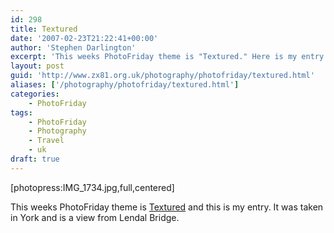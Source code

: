 ```yaml
---
id: 298
title: Textured
date: '2007-02-23T21:22:41+00:00'
author: 'Stephen Darlington'
excerpt: 'This weeks PhotoFriday theme is "Textured." Here is my entry.'
layout: post
guid: 'http://www.zx81.org.uk/photography/photofriday/textured.html'
aliases: ['/photography/photofriday/textured.html']
categories:
    - PhotoFriday
tags:
    - PhotoFriday
    - Photography
    - Travel
    - uk
draft: true
---
```


\[photopress:IMG\_1734.jpg,full,centered\]

This weeks PhotoFriday theme is [Textured](http://www.photofriday.com/archives/challenge/000644.php "PhotoFriday: Textured") and this is my entry. It was taken in York and is a view from Lendal Bridge.
